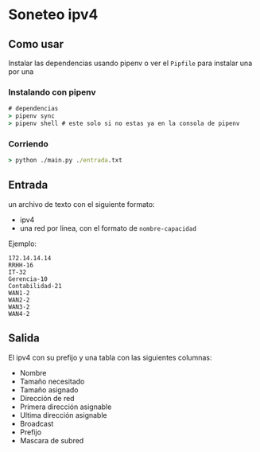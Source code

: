 # Soneteo ipv4

## Como usar
Instalar las dependencias usando pipenv o ver el `Pipfile` para instalar una por una

### Instalando con pipenv

```cmd
# dependencias
> pipenv sync
> pipenv shell # este solo si no estas ya en la consola de pipenv
```

### Corriendo
```cmd
> python ./main.py ./entrada.txt
```

## Entrada
un archivo de texto con el siguiente formato:
- ipv4
- una red por linea, con el formato de `nombre-capacidad`

Ejemplo:
```
172.14.14.14
RRHH-16
IT-32
Gerencia-10
Contabilidad-21
WAN1-2
WAN2-2
WAN3-2
WAN4-2
```

## Salida
El ipv4 con su prefijo y una tabla con las siguientes columnas:

- Nombre
- Tamaño necesitado
- Tamaño asignado
- Dirección de red
- Primera dirección asignable
- Ultima dirección asignable
- Broadcast
- Prefijo
- Mascara de subred 